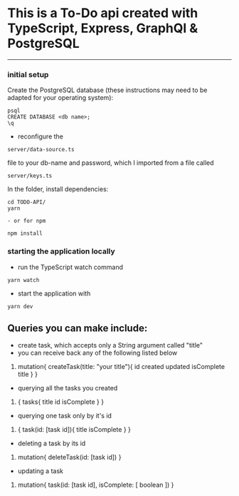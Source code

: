 # This is a To-Do api created with TypeScript, Express, GraphQl & PostgreSQL
---


### initial setup

Create the PostgreSQL database (these instructions may need to be adapted for your operating system):

```
psql
CREATE DATABASE <db name>;
\q
```
- reconfigure the
``` 
server/data-source.ts 
```
file to your db-name and password, which I imported from a file called 
```
server/keys.ts
```

In the folder, install dependencies:

```
cd TODO-API/
yarn 

- or for npm

npm install
```

### starting the application locally

- run the TypeScript watch command
```
yarn watch 
```
- start the application with
```
yarn dev
```

## Queries you can make include:

- create task, which accepts only a String argument called "title"
- you can receive back any of the following listed below 
1) mutation{
    createTask(title: "your title"){
        id
        created
        updated
        isComplete
        title
    }
}

- querying all the tasks you created
1) {
    tasks{
        title
        id
        isComplete
    }
}

- querying one task only by it's id 
1) {
    task(id: [task id]){
        title
        isComplete
    }
}

- deleting a task by its id
1) mutation{
    deleteTask(id: [task id])
}

- updating a task
1) mutation{
    task(id: [task id], isComplete: [ boolean ])
}